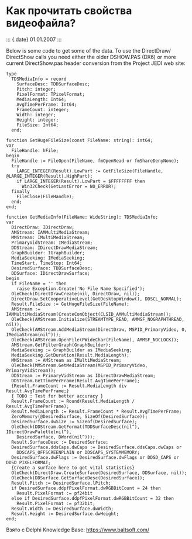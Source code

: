 Как прочитать свойства видеофайла?
==================================

::: {.date}
01.01.2007
:::

Below is some code to get some of the data. To use the DirectDraw/
DirectShow calls you need either the older DSHOW.PAS (DX6) or more
current DirectShow.pas header conversion from the Project JEDI web site:

    type
      TDSMediaInfo = record
        SurfaceDesc: TDDSurfaceDesc;
        Pitch: integer;
        PixelFormat: TPixelFormat;
        MediaLength: Int64;
        AvgTimePerFrame: Int64;
        FrameCount: integer;
        Width: integer;
        Height: integer;
        FileSize: Int64;
      end;
     
    function GetHugeFileSize(const FileName: string): int64;
    var
      FileHandle: hFile;
    begin
      FileHandle := FileOpen(FileName, fmOpenRead or fmShareDenyNone);
      try
        LARGE_INTEGER(Result).LowPart := GetFileSize(FileHandle, @LARGE_INTEGER(Result).HighPart);
        if LARGE_INTEGER(Result).LowPart = $FFFFFFFF then
          Win32Check(GetLastError = NO_ERROR);
      finally
        FileClose(FileHandle);
      end;
    end;
     
    function GetMediaInfo(FileName: WideString): TDSMediaInfo;
    var
      DirectDraw: IDirectDraw;
      AMStream: IAMMultiMediaStream;
      MMStream: IMultiMediaStream;
      PrimaryVidStream: IMediaStream;
      DDStream: IDirectDrawMediaStream;
      GraphBuilder: IGraphBuilder;
      MediaSeeking: IMediaSeeking;
      TimeStart, TimeStop: Int64;
      DesiredSurface: TDDSurfaceDesc;
      DDSurface: IDirectDrawSurface;
    begin
      if FileName = '' then
        raise Exception.Create('No File Name Specified');
      OleCheck(DirectDrawCreate(nil, DirectDraw, nil));
      DirectDraw.SetCooperativeLevel(GetDesktopWindow(), DDSCL_NORMAL);
      Result.FileSize := GetHugeFileSize(FileName);
      AMStream := IAMMultiMediaStream(CreateComObject(CLSID_AMMultiMediaStream));
      OleCheck(AMStream.Initialize(STREAMTYPE_READ, AMMSF_NOGRAPHTHREAD, nil));
      OleCheck(AMStream.AddMediaStream(DirectDraw, MSPID_PrimaryVideo, 0, IMediaStream(nil^)));
      OleCheck(AMStream.OpenFile(PWideChar(FileName), AMMSF_NOCLOCK));
      AMStream.GetFilterGraph(GraphBuilder);
      MediaSeeking := GraphBuilder as IMediaSeeking;
      MediaSeeking.GetDuration(Result.MediaLength);
      MMStream := AMStream as IMultiMediaStream;
      OleCheck(MMStream.GetMediaStream(MSPID_PrimaryVideo, PrimaryVidStream));
      DDStream := PrimaryVidStream as IDirectDrawMediaStream;
      DDStream.GetTimePerFrame(Result.AvgTimePerFrame);
      {Result.FrameCount := Result.MediaLength div Result.AvgTimePerFrame;}
      { TODO : Test for better accuracy }
      Result.FrameCount := Round(Result.MediaLength / Result.AvgTimePerFrame);
      Result.MediaLength := Result.FrameCount * Result.AvgTimePerFrame;
      ZeroMemory(@DesiredSurface, SizeOf(DesiredSurface));
      DesiredSurface.dwSize := Sizeof(DesiredSurface);
      OleCheck(DDStream.GetFormat(TDDSurfaceDesc(nil^), IDirectDrawPalette(nil^),
        DesiredSurface, DWord(nil^)));
      Result.SurfaceDesc := DesiredSurface;
      DesiredSurface.ddsCaps.dwCaps := DesiredSurface.ddsCaps.dwCaps or
        DDSCAPS_OFFSCREENPLAIN or DDSCAPS_SYSTEMMEMORY;
      DesiredSurface.dwFlags := DesiredSurface.dwFlags or DDSD_CAPS or DDSD_PIXELFORMAT;
      {Create a surface here to get vital statistics}
      OleCheck(DirectDraw.CreateSurface(DesiredSurface, DDSurface, nil));
      OleCheck(DDSurface.GetSurfaceDesc(DesiredSurface));
      Result.Pitch := DesiredSurface.lPitch;
      if DesiredSurface.ddpfPixelFormat.dwRGBBitCount = 24 then
        Result.PixelFormat := pf24bit
      else if DesiredSurface.ddpfPixelFormat.dwRGBBitCount = 32 then
        Result.PixelFormat := pf32bit;
      Result.Width := DesiredSurface.dwWidth;
      Result.Height := DesiredSurface.dwHeight;
    end;

Взято с Delphi Knowledge Base: <https://www.baltsoft.com/>
